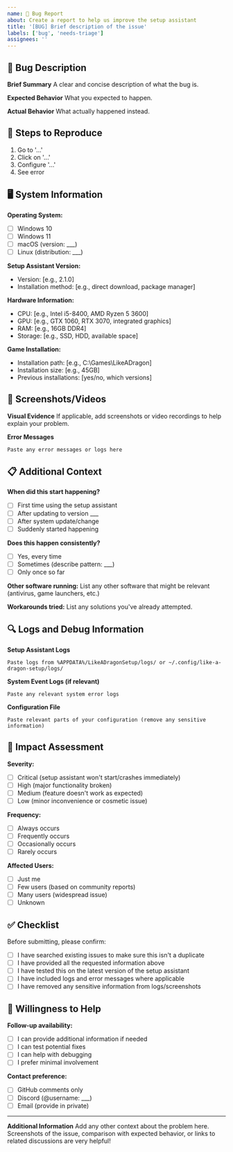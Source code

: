 ```yaml
---
name: 🐛 Bug Report
about: Create a report to help us improve the setup assistant
title: '[BUG] Brief description of the issue'
labels: ['bug', 'needs-triage']
assignees: ''
---
```


## 🐛 Bug Description

**Brief Summary**
A clear and concise description of what the bug is.

**Expected Behavior**
What you expected to happen.

**Actual Behavior**
What actually happened instead.

## 🔄 Steps to Reproduce

1. Go to '...'
2. Click on '...'
3. Configure '...'
4. See error

## 🖥️ System Information

**Operating System:**
- [ ] Windows 10
- [ ] Windows 11
- [ ] macOS (version: ___)
- [ ] Linux (distribution: ___)

**Setup Assistant Version:**
- Version: [e.g., 2.1.0]
- Installation method: [e.g., direct download, package manager]

**Hardware Information:**
- CPU: [e.g., Intel i5-8400, AMD Ryzen 5 3600]
- GPU: [e.g., GTX 1060, RTX 3070, integrated graphics]
- RAM: [e.g., 16GB DDR4]
- Storage: [e.g., SSD, HDD, available space]

**Game Installation:**
- Installation path: [e.g., C:\Games\LikeADragon]
- Installation size: [e.g., 45GB]
- Previous installations: [yes/no, which versions]

## 📸 Screenshots/Videos

**Visual Evidence**
If applicable, add screenshots or video recordings to help explain your problem.

**Error Messages**
```
Paste any error messages or logs here
```

## 📋 Additional Context

**When did this start happening?**
- [ ] First time using the setup assistant
- [ ] After updating to version ___
- [ ] After system update/change
- [ ] Suddenly started happening

**Does this happen consistently?**
- [ ] Yes, every time
- [ ] Sometimes (describe pattern: ___)
- [ ] Only once so far

**Other software running:**
List any other software that might be relevant (antivirus, game launchers, etc.)

**Workarounds tried:**
List any solutions you've already attempted.

## 🔍 Logs and Debug Information

**Setup Assistant Logs**
```
Paste logs from %APPDATA%/LikeADragonSetup/logs/ or ~/.config/like-a-dragon-setup/logs/
```

**System Event Logs (if relevant)**
```
Paste any relevant system error logs
```

**Configuration File**
```
Paste relevant parts of your configuration (remove any sensitive information)
```

## 🎯 Impact Assessment

**Severity:**
- [ ] Critical (setup assistant won't start/crashes immediately)
- [ ] High (major functionality broken)
- [ ] Medium (feature doesn't work as expected)
- [ ] Low (minor inconvenience or cosmetic issue)

**Frequency:**
- [ ] Always occurs
- [ ] Frequently occurs
- [ ] Occasionally occurs
- [ ] Rarely occurs

**Affected Users:**
- [ ] Just me
- [ ] Few users (based on community reports)
- [ ] Many users (widespread issue)
- [ ] Unknown

## ✅ Checklist

Before submitting, please confirm:

- [ ] I have searched existing issues to make sure this isn't a duplicate
- [ ] I have provided all the requested information above
- [ ] I have tested this on the latest version of the setup assistant
- [ ] I have included logs and error messages where applicable
- [ ] I have removed any sensitive information from logs/screenshots

## 🤝 Willingness to Help

**Follow-up availability:**
- [ ] I can provide additional information if needed
- [ ] I can test potential fixes
- [ ] I can help with debugging
- [ ] I prefer minimal involvement

**Contact preference:**
- [ ] GitHub comments only
- [ ] Discord (@username: ___)
- [ ] Email (provide in private)

---

**Additional Information**
Add any other context about the problem here. Screenshots of the issue, comparison with expected behavior, or links to related discussions are very helpful! 